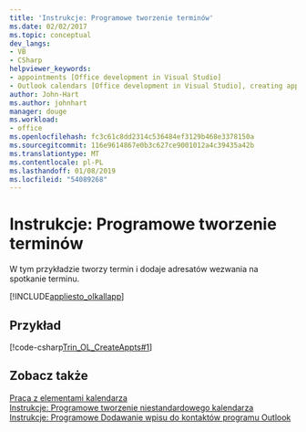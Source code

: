 ```yaml
---
title: 'Instrukcje: Programowe tworzenie terminów'
ms.date: 02/02/2017
ms.topic: conceptual
dev_langs:
- VB
- CSharp
helpviewer_keywords:
- appointments [Office development in Visual Studio]
- Outlook calendars [Office development in Visual Studio], creating appointments
author: John-Hart
ms.author: johnhart
manager: douge
ms.workload:
- office
ms.openlocfilehash: fc3c61c8dd2314c536484ef3129b468e3378150a
ms.sourcegitcommit: 116e9614867e0b3c627ce9001012a4c39435a42b
ms.translationtype: MT
ms.contentlocale: pl-PL
ms.lasthandoff: 01/08/2019
ms.locfileid: "54089268"
---
```

# <a name="how-to-programmatically-create-appointments"></a>Instrukcje: Programowe tworzenie terminów
  W tym przykładzie tworzy termin i dodaje adresatów wezwania na spotkanie terminu.  
  
 [!INCLUDE[appliesto_olkallapp](../vsto/includes/appliesto-olkallapp-md.md)]  
  
## <a name="example"></a>Przykład  
 [!code-csharp[Trin_OL_CreateAppts#1](../vsto/codesnippet/CSharp/Trin_OL_CreateAppts/thisaddin.cs#1)]  
  
## <a name="see-also"></a>Zobacz także  
 [Praca z elementami kalendarza](../vsto/working-with-calendar-items.md)   
 [Instrukcje: Programowe tworzenie niestandardowego kalendarza](../vsto/how-to-programmatically-create-a-custom-calendar.md)   
 [Instrukcje: Programowe Dodawanie wpisu do kontaktów programu Outlook](../vsto/how-to-programmatically-add-an-entry-to-outlook-contacts.md)  
